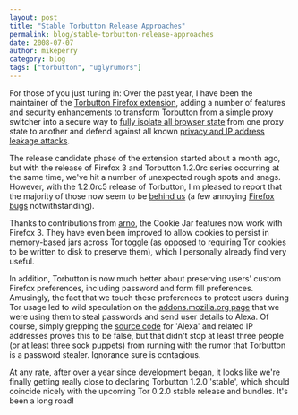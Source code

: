 ```yaml
---
layout: post
title: "Stable Torbutton Release Approaches"
permalink: blog/stable-torbutton-release-approaches
date: 2008-07-07
author: mikeperry
category: blog
tags: ["torbutton", "uglyrumors"]
---
```


For those of you just tuning in: Over the past year, I have been the maintainer of the [Torbutton Firefox extension](https://torbutton.torproject.org/dev/), adding a number of features and security enhancements to transform Torbutton from a simple proxy switcher into a secure way to [fully isolate all browser state](https://torbutton.torproject.org/dev/design/#requirements) from one proxy state to another and defend against all known [privacy and IP address leakage attacks](https://torbutton.torproject.org/dev/design/#adversary).

The release candidate phase of the extension started about a month ago, but with the release of Firefox 3 and Torbutton 1.2.0rc series occurring at the same time, we've hit a number of unexpected rough spots and snags. However, with the 1.2.0rc5 release of Torbutton, I'm pleased to report that the majority of those now seem to be [behind us](https://torbutton.torproject.org/dev/CHANGELOG) (a few annoying [Firefox bugs](https://torbutton.torproject.org/dev/design/#FirefoxBugs) notwithstanding).

Thanks to contributions from [arno](http://www.fdn.fr/~arenevier/), the Cookie Jar features now work with Firefox 3. They have even been improved to allow cookies to persist in memory-based jars across Tor toggle (as opposed to requiring Tor cookies to be written to disk to preserve them), which I personally already find very useful.

In addition, Torbutton is now much better about preserving users' custom Firefox preferences, including password and form fill preferences. Amusingly, the fact that we touch these preferences to protect users during Tor usage led to wild speculation on the [addons.mozilla.org page](https://addons.mozilla.org/en-US/firefox/addon/2275) that we were using them to steal passwords and send user details to Alexa. Of course, simply grepping the [source code](https://tor-svn.freehaven.net/svn/torbutton/trunk) for 'Alexa' and related IP addresses proves this to be false, but that didn't stop at least three people (or at least three sock puppets) from running with the rumor that Torbutton is a password stealer. Ignorance sure is contagious.

At any rate, after over a year since development began, it looks like we're finally getting really close to declaring Torbutton 1.2.0 'stable', which should coincide nicely with the upcoming Tor 0.2.0 stable release and bundles. It's been a long road!

